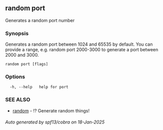 ## random port

Generates a random port number

### Synopsis

Generates a random port between 1024 and 65535 by default. You can provide a range, e.g. random port 2000-3000 to generate a port between 2000 and 3000.

```
random port [flags]
```

### Options

```
  -h, --help   help for port
```

### SEE ALSO

* [random](random.md)	 - ⁉️ Generate random things!

###### Auto generated by spf13/cobra on 18-Jan-2025
